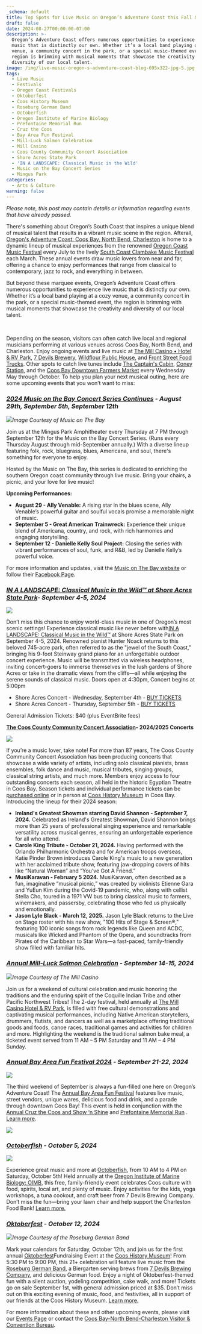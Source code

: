 ```yaml
---
_schema: default
title: Top Spots for Live Music on Oregon’s Adventure Coast this Fall & Beyond
draft: false
date: 2024-08-27T00:00:00-07:00
description: >-
  Oregon’s Adventure Coast offers numerous opportunities to experience live
  music that is distinctly our own. Whether it’s a local band playing at a cozy
  venue, a community concert in the park, or a special music-themed event, the
  region is brimming with musical moments that showcase the creativity and
  diversity of our local talent.
image: /img/live-music-oregon-s-adventure-coast-blog-695x322-jpg-5.jpg
tags:
  - Live Music
  - Festivals
  - Oregon Coast Festivals
  - Oktoberfest
  - Coos History Museum
  - Roseburg German Band
  - Octoberfish
  - Oregon Institute of Marine Biology
  - Prefontaine Memorial Run
  - Cruz the Coos
  - Bay Area Fun Festival
  - Mill-Luck Salmon Celebration
  - Mill Casino
  - Coos County Community Concert Association
  - Shore Acres State Park
  - 'IN A LANDSCAPE: Classical Music in the Wild'
  - Music on the Bay Concert Series
  - Mingus Park
categories:
  - Arts & Culture
warning: false
---
```

*Please note, this post may contain details or information regarding events that have already passed.*

There's something about Oregon’s South Coast that inspires a unique blend of musical talent that results in a vibrant music scene in the region. Afterall, [Oregon's Adventure Coast: Coos Bay, North Bend, Charleston](https://www.oregonsadventurecoast.com/events/) is home to a dynamic lineup of musical experiences from the renowned [Oregon Coast Music Festival](https://www.oregoncoastmusic.org/) every July to the lively [South Coast Clambake Music Festival](https://clambakemusic.com/) each March. These annual events draw music lovers from near and far, offering a chance to enjoy performances that range from classical to contemporary, jazz to rock, and everything in between.

But beyond these marquee events, Oregon’s Adventure Coast offers numerous opportunities to experience live music that is distinctly our own. Whether it’s a local band playing at a cozy venue, a community concert in the park, or a special music-themed event, the region is brimming with musical moments that showcase the creativity and diversity of our local talent.

&nbsp;

Depending on the season, visitors can often catch live local and regional musicians performing at various venues across Coos Bay, North Bend, and Charleston. Enjoy ongoing events and live music at [The Mill Casino • Hotel & RV Park](https://www.kokwelresorts.com/coos-bay/), [7 Devils Brewery](https://7devilsbrewery.com/), [Wildflour Public House](https://www.wildflourpub.com/), and [Front Street Food Trucks](https://www.facebook.com/frontstreetfoodtrucks/). Other spots to catch live tunes include [The Captain's Cabin](https://www.yelp.com/biz/captains-cabin-bar-coos-bay-2), [Coney Station](https://www.facebook.com/ConeyStation/), and the [Coos Bay Downtown Farmers Market](https://www.facebook.com/CoosBayFarmersMarket/) every Wednesday May through October. To help you plan your next musical outing, here are some upcoming events that you won’t want to miss:

### [***2024 Music on the Bay Concert Series Continues***](https://musiconthebayoregon.com/) ***\- August 29th, September 5th, September 12th***

![](/img/live-music-oregon-s-adventure-coast-blog-695x322-jpg-2.jpg)*Image Courtesy of Music on The Bay*

Join us at the Mingus Park Amphitheater every Thursday at 7 PM through September 12th for the Music on the Bay Concert Series. (Runs every Thursday August through mid-September annually.) With a diverse lineup featuring folk, rock, bluegrass, blues, Americana, and soul, there's something for everyone to enjoy.

Hosted by the Music on The Bay, this series is dedicated to enriching the southern Oregon coast community through live music. Bring your chairs, a picnic, and your love for live music!

**Upcoming Performances:**

* **August 29 - Ally Venable:** A rising star in the blues scene, Ally Venable’s powerful guitar and soulful vocals promise a memorable night of music.
* **September 5 - Great American Trainwreck:** Experience their unique blend of Americana, country, and rock, with rich harmonies and engaging storytelling.
* **September 12 - Danielle Kelly Soul Project:** Closing the series with vibrant performances of soul, funk, and R&B, led by Danielle Kelly’s powerful voice.

For more information and updates, visit the [Music on The Bay website](https://musiconthebayoregon.com/) or follow their [Facebook Page](https://www.facebook.com/musiconthebay).

### [***IN A LANDSCAPE: Classical Music in the Wild™ at Shore Acres State Park***](https://www.oregonsadventurecoast.com/event/in-a-landscape-classical-music-in-the-wild/)***\- September 4-5, 2024***

![](/img/live-music-oregon-s-adventure-coast-blog-695x322-jpg-4.jpg)

Don’t miss this chance to enjoy world-class music in one of Oregon’s most scenic settings! Experience classical music like never before with[IN A LANDSCAPE: Classical Music in the Wild™](https://www.oregonsadventurecoast.com/event/in-a-landscape-classical-music-in-the-wild/) at Shore Acres State Park on September 4-5, 2024. Renowned pianist Hunter Noack returns to this beloved 745-acre park, often referred to as the "jewel of the South Coast," bringing his 9-foot Steinway grand piano for an unforgettable outdoor concert experience. Music will be transmitted via wireless headphones, inviting concert-goers to immerse themselves in the lush gardens of Shore Acres or take in the dramatic views from the cliffs—all while enjoying the serene sounds of classical music. Doors open at 4:30pm, Concert begins at 5:00pm

* Shore Acres Concert - Wednesday, September 4th - [BUY TICKETS](https://www.eventbrite.com/e/in-a-landscape-shore-acres-state-park-tickets-793568483697?aff=ebdsoporgprofile)
* Shore Acres Concert - Thursday, September 5th - [BUY TICKETS](https://www.eventbrite.com/e/in-a-landscape-shore-acres-state-park-tickets-793567701357?aff=ebdsoporgprofile)

General Admission Tickets: $40 (plus EventBrite fees)

[**The Coos County Community Concert Association**](https://cccca.net/)**\- 2024/2025 Concerts**

![](/img/live-music-oregon-s-adventure-coast-blog-695x322-jpg-7.jpg)

If you’re a music lover, take note! For more than 87 years, The Coos County Community Concert Association has been producing concerts that showcase a wide variety of artists, including solo classical pianists, brass ensembles, folk dance and music, musical tributes, singing groups, classical string artists, and much more. Members enjoy access to four outstanding concerts each season, all held in the historic Egyptian Theatre in Coos Bay. Season tickets and individual performance tickets can be [purchased online](https://cccca.net/ticket-info/) or in person at [Coos History Museum](https://cooshistory.org/) in Coos Bay. Introducing the lineup for their 2024 season:

* **Ireland's Greatest Showman starring David Shannon - September 7, 2024.** Celebrated as Ireland's Greatest Showman, David Shannon brings more than 25 years of professional singing experience and remarkable versatility across musical genres, ensuring an unforgettable experience for all who attend.
* **Carole King Tribute - October 21, 2024.** Having performed with the Orlando Philharmonic Orchestra and for American troops overseas, Katie Pinder Brown introduces Carole King's music to a new generation with her acclaimed tribute show, featuring jaw-dropping covers of hits like “Natural Woman” and “You’ve Got A Friend.”
* **MusiKaravan - February 5 2024.** MusiKaravan, often described as a fun, imaginative “musical picnic,” was created by violinists Etienne Gara and YuEun Kim during the Covid-19 pandemic, who, along with cellist Stella Cho, toured in a 1971 VW bus to bring classical music to farmers, winemakers, and passersby, celebrating those who fed us physically and emotionally.
* **Jason Lyle Black - March 12, 2025.** Jason Lyle Black returns to the Live on Stage roster with his new show, "100 Hits of Stage & Screen®," featuring 100 iconic songs from rock legends like Queen and ACDC, musicals like Wicked and Phantom of the Opera, and soundtracks from Pirates of the Caribbean to Star Wars—a fast-paced, family-friendly show filled with familiar hits.

### [***Annual Mill-Luck Salmon Celebration***](https://www.oregonsadventurecoast.com/event/mill-luck-salmon-celebration/) ***\- September 14-15, 2024***

![](/img/live-music-oregon-s-adventure-coast-blog-695x322-jpg-6.jpg)*Image Courtesy of The Mill Casino*

Join us for a weekend of cultural celebration and music honoring the traditions and the enduring spirit of the Coquille Indian Tribe and other Pacific Northwest Tribes! The 2-day festival, held annually at [The Mill Casino Hotel & RV Park](https://www.kokwelresorts.com/coos-bay/), is filled with free cultural demonstrations and captivating musical performances, including Native American storytellers, drummers, flutists, and dancers as well as a marketplace offering traditional goods and foods, canoe races, traditional games and activities for children and more. Highlighting the weekend is the traditional salmon bake meal, a ticketed event served from 11 AM – 5 PM Saturday and 11 AM – 4 PM Sunday.

### [***Annual Bay Area Fun Festival 2024***](https://www.oregonsadventurecoast.com/event/annual-bay-area-fun-festival/) ***\- September 21-22, 2024***

![](/img/live-music-oregon-s-adventure-coast-blog-695x322-jpg-3.jpg)

The third weekend of September is always a fun-filled one here on Oregon’s Adventure Coast! The [Annual Bay Area Fun Festival](https://www.oregonsadventurecoast.com/event/annual-bay-area-fun-festival/) features live music, street vendors, unique wares, delicious food and drink, and a parade through downtown Coos Bay! This event is held in conjunction with the [Annual Cruz the Coos and Show ‘n Shine](https://www.oregonsadventurecoast.com/event/annual-cruz-the-coos/) and [Prefontaine Memorial Run](https://www.oregonsadventurecoast.com/event/annual-prefontaine-memorial-run/) . [Learn more](https://coosbaydowntown.com/bay-area-fun-festival/).

![](/img/live-music-oregon-s-adventure-coast-blog-695x322-jpg.jpg)

### [***Octoberfish***](https://www.oregonsadventurecoast.com/event/octoberfish/) ***\- October 5, 2024***

![](/img/live-music-oregon-s-adventure-coast-blog-695x322-jpg-8.jpg)

Experience great music and more at [Octoberfish](https://www.oregonsadventurecoast.com/event/octoberfish/), from 10 AM to 4 PM on Saturday, October 5th! Held annually at the [Oregon Institute of Marine Biology: OIMB](https://oimb.uoregon.edu/), this free, family-friendly event celebrates Coos culture with food, spirits, local art, and plenty of music. Enjoy activities for the kids, yoga workshops, a tuna cookout, and craft beer from 7 Devils Brewing Company. Don’t miss the fun—bring your lawn chair and help support the Charleston Food Bank! [Learn more.](https://www.oregonsadventurecoast.com/event/octoberfish/)

### [***Oktoberfest***](https://www.oregonsadventurecoast.com/event/oktoberfest/) ***\- October 12, 2024***

![](/img/live-music-oregon-s-adventure-coast-blog-695x322-jpg-9.jpg)*Image Courtesy of the Roseburg German Band*

Mark your calendars for Saturday, October 12th, and join us for the first annual [Oktoberfest](https://www.oregonsadventurecoast.com/event/oktoberfest/)Fundraising Event at the [Coos History Museum](https://cooshistory.org/)! From 5:30 PM to 9:00 PM, this 21+ celebration will feature live music from the [Roseburg German Band](https://www.facebook.com/roseburggermanband/), a Biergarten serving brews from [7 Devils Brewing Company](https://7devilsbrewery.com/), and delicious German food. Enjoy a night of Oktoberfest-themed fun with a silent auction, yodeling competition, cake walk, and more! Tickets go on sale September 1st, with general admission priced at $35. Don’t miss out on this exciting evening of music, food, and festivities, all in support of our friends at the Coos History Museum. [Learn more.](https://www.oregonsadventurecoast.com/event/oktoberfest/)

For more information about these and other upcoming events, please visit our [Events Page](https://www.oregonsadventurecoast.com/events/) or contact the [Coos Bay-North Bend-Charleston Visitor & Convention Bureau](https://www.oregonsadventurecoast.com/).

<br><br>

<br>